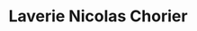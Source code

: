 ---
title: "Laverie Nicolas Chorier"
url: /grenoble/laverie-nicolas-chorier/
shop: blanchisserie
---